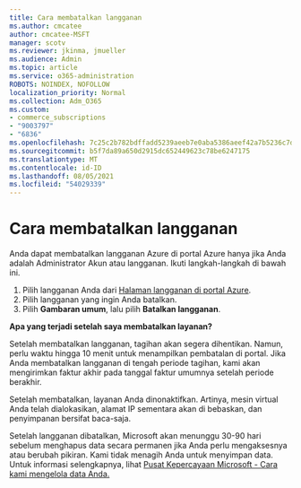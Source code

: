 ```yaml
---
title: Cara membatalkan langganan
ms.author: cmcatee
author: cmcatee-MSFT
manager: scotv
ms.reviewer: jkinma, jmueller
ms.audience: Admin
ms.topic: article
ms.service: o365-administration
ROBOTS: NOINDEX, NOFOLLOW
localization_priority: Normal
ms.collection: Adm_O365
ms.custom:
- commerce_subscriptions
- "9003797"
- "6836"
ms.openlocfilehash: 7c25c2b782bdffadd5239aeeb7e0aba5386aeef42a7b5236c7d282ac3ba26a55
ms.sourcegitcommit: b5f7da89a650d2915dc652449623c78be6247175
ms.translationtype: MT
ms.contentlocale: id-ID
ms.lasthandoff: 08/05/2021
ms.locfileid: "54029339"
---
```

# <a name="how-to-cancel-a-subscription"></a>Cara membatalkan langganan

Anda dapat membatalkan langganan Azure di portal Azure hanya jika Anda adalah Administrator Akun atau langganan. Ikuti langkah-langkah di bawah ini.

1. Pilih langganan Anda dari [Halaman langganan di portal Azure](https://ms.portal.azure.com/#blade/Microsoft_Azure_Billing/SubscriptionsBlade).
2. Pilih langganan yang ingin Anda batalkan.
3. Pilih **Gambaran umum**, lalu pilih **Batalkan langganan**.

**Apa yang terjadi setelah saya membatalkan layanan?**

Setelah membatalkan langganan, tagihan akan segera dihentikan. Namun, perlu waktu hingga 10 menit untuk menampilkan pembatalan di portal. Jika Anda membatalkan langganan di tengah periode tagihan, kami akan mengirimkan faktur akhir pada tanggal faktur umumnya setelah periode berakhir.

Setelah membatalkan, layanan Anda dinonaktifkan. Artinya, mesin virtual Anda telah dialokasikan, alamat IP sementara akan di bebaskan, dan penyimpanan bersifat baca-saja.

Setelah langganan dibatalkan, Microsoft akan menunggu 30-90 hari sebelum menghapus data secara permanen jika Anda perlu mengaksesnya atau berubah pikiran. Kami tidak menagih Anda untuk menyimpan data. Untuk informasi selengkapnya, lihat [Pusat Kepercayaan Microsoft - Cara kami mengelola data Anda.](https://www.microsoft.com/trust-center/privacy/data-management#leave)

